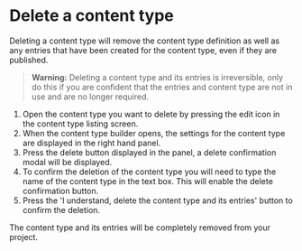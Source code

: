 # Delete a content type
Deleting a content type will remove the content type definition as well as any entries that have been created for the content type, even if they are published.

> **Warning:** Deleting a content type and its entries is irreversible, only do this if you are confident that the entries and content type are not in use and are no longer required.

1. Open the content type you want to delete by pressing the edit icon in the content type listing screen.
2. When the content type builder opens, the settings for the content type are displayed in the right hand panel.
3. Press the delete button displayed in the panel, a delete confirmation modal will be displayed.
4. To confirm the deletion of the content type you will need to type the name of the content type in the text box. This will enable the delete confirmation button.
5. Press the 'I understand, delete the content type and its entries' button to confirm the deletion.

The content type and its entries will be completely removed from your project.
